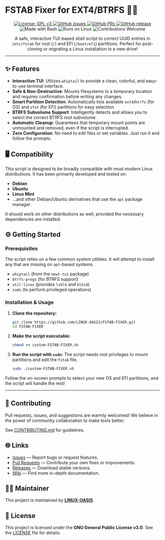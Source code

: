# FSTAB Fixer for EXT4/BTRFS 🐧🔧

<p align="center">
  <a href="https://github.com/LINUX-OASIS/FSTAB-FIXER/blob/main/LICENSE">
    <img src="https://img.shields.io/badge/License-GPLv3-blue.svg?style=for-the-badge" alt="License: GPL v3">
  </a>
  <a href="https://github.com/LINUX-OASIS/FSTAB-FIXER/issues">
    <img src="https://img.shields.io/github/issues/LINUX-OASIS/FSTAB-FIXER?style=for-the-badge&logo=github&color=orange" alt="GitHub issues">
  </a>
  <a href="https://github.com/LINUX-OASIS/FSTAB-FIXER/pulls">
    <img src="https://img.shields.io/github/issues-pr/LINUX-OASIS/FSTAB-FIXER?style=for-the-badge&logo=github&color=green" alt="GitHub PRs">
  </a>
  <a href="https://github.com/LINUX-OASIS/FSTAB-FIXER/releases">
    <img src="https://img.shields.io/github/v/release/LINUX-OASIS/FSTAB-FIXER?style=for-the-badge&logo=github" alt="GitHub release">
  </a>
  <br>
  <img src="https://img.shields.io/badge/Shell_Script-121011.svg?style=for-the-badge&logo=gnu-bash&logoColor=white" alt="Made with Bash">
  <img src="https://img.shields.io/badge/OS-Linux-blue?style=for-the-badge&logo=linux&logoColor=white" alt="Runs on Linux">
  <img src="https://img.shields.io/badge/Contributions-Welcome-brightgreen.svg?style=for-the-badge" alt="Contributions Welcome">
</p>

<p align="center">
  A safe, interactive TUI-based shell script to correct UUID entries in <code>/etc/fstab</code> for root (<code>/</code>) and EFI (<code>/boot/efi</code>) partitions. Perfect for post-cloning or migrating a Linux installation to a new drive!
</p>

---

<!-- Optional: Add a GIF of the script in action -->
<!-- <p align="center">
  <img src="https://raw.githubusercontent.com/LINUX-OASIS/FSTAB-FIXER/main/demo.gif" alt="FSTAB Fixer Demo">
</p> -->

## ✨ Features

* **Interactive TUI**: Utilizes `whiptail` to provide a clean, colorful, and easy-to-use terminal interface.
* **Safe & Non-Destructive**: Mounts filesystems to a temporary location and requires confirmation before writing any changes.
* **Smart Partition Detection**: Automatically lists available `ext4`/`btrfs` (for OS) and `vfat` (for EFI) partitions for easy selection.
* **BTRFS Subvolume Support**: Intelligently detects and allows you to select the correct BTRFS root subvolume.
* **Automatic Cleanup**: Guarantees that temporary mount points are unmounted and removed, even if the script is interrupted.
* **Zero Configuration**: No need to edit files or set variables. Just run it and follow the prompts.

## 🖥️ Compatibility

This script is designed to be broadly compatible with most modern Linux distributions. It has been primarily developed and tested on:

* **Debian**
* **Ubuntu**
* **Linux Mint**
* ...and other Debian/Ubuntu derivatives that use the `apt` package manager.

It should work on other distributions as well, provided the necessary dependencies are installed.

## ⚙️ Getting Started

### Prerequisites

The script relies on a few common system utilities. It will attempt to install any that are missing on `apt`-based systems.

* `whiptail` (from the `newt-tui` package)
* `btrfs-progs` (for BTRFS support)
* `util-linux` (provides `lsblk` and `blkid`)
* `sudo` (to perform privileged operations)

### Installation & Usage

1. **Clone the repository:**
    ```bash
    git clone https://github.com/LINUX-OASIS/FSTAB-FIXER.git
    cd FSTAB-FIXER
    ```

2. **Make the script executable:**
    ```bash
    chmod +x custom-FSTAB-FIXER.sh
    ```

3. **Run the script with `sudo`:**
    The script needs root privileges to mount partitions and edit the `fstab` file.
    ```bash
    sudo ./custom-FSTAB-FIXER.sh
    ```

Follow the on-screen prompts to select your new OS and EFI partitions, and the script will handle the rest!

---

## 💬 Contributing

Pull requests, issues, and suggestions are warmly welcomed! We believe in the power of community collaboration to make tools better.

See [CONTRIBUTING.md](https://github.com/LINUX-OASIS/FSTAB-FIXER/blob/main/CONTRIBUTING.md) for guidelines.

## 🌐 Links

* [Issues](https://github.com/LINUX-OASIS/FSTAB-FIXER/issues) — Report bugs or request features.
* [Pull Requests](https://github.com/LINUX-OASIS/FSTAB-FIXER/pulls) — Contribute your own fixes or improvements.
* [Releases](https://github.com/LINUX-OASIS/FSTAB-FIXER/releases) — Download stable versions.
* [Wiki](https://github.com/LINUX-OASIS/FSTAB-FIXER/wiki) — Find more in-depth documentation.

## 🧙‍♂️ Maintainer

This project is maintained by **[LINUX-OASIS](https://github.com/LINUX-OASIS)**.

## 📜 License

This project is licensed under the **GNU General Public License v3.0**. See the [LICENSE](https://github.com/LINUX-OASIS/FSTAB-FIXER/blob/main/LICENSE) file for details.
